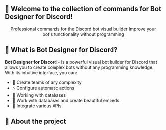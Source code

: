 ## 🎉 Welcome to the collection of commands for Bot Designer for Discord!

<div align="center">

Professional commands for the Discord bot visual builder
Improve your bot's functionality without programming

</div>


## 🤔 What is Bot Designer for Discord?

**Bot Designer for Discord** - is a powerful visual bot builder for Discord that allows you to create complex bots without any programming knowledge. With its intuitive interface, you can:

- 🎯 Create teams of any complexity
- ⚡ Configure automatic actions
- 🔄 Working with databases
- 🎨 Work with databases and create beautiful embeds
- 🤖 Integrate various APIs

## 🌟 About the project
